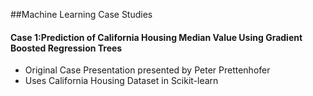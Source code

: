 ##Machine Learning Case Studies
#### Case 1:Prediction of California Housing Median Value Using Gradient Boosted Regression Trees   
  - Original Case Presentation presented by Peter Prettenhofer
  - Uses California Housing Dataset in Scikit-learn
